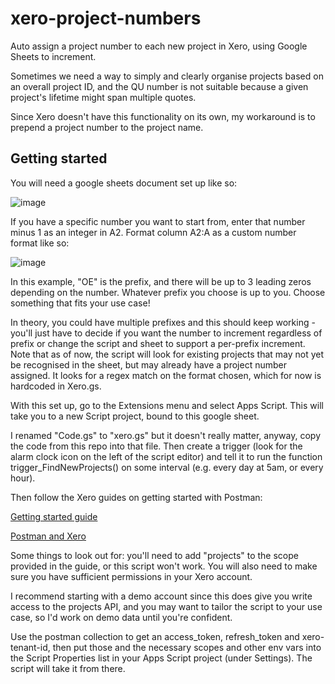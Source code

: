 # xero-project-numbers
Auto assign a project number to each new project in Xero, using Google Sheets to increment.

Sometimes we need a way to simply and clearly organise projects based on an overall project ID, and the QU number is not suitable because a given project's lifetime might span multiple quotes. 

Since Xero doesn't have this functionality on its own, my workaround is to prepend a project number to the project name. 



## Getting started

You will need a google sheets document set up like so:

![image](https://user-images.githubusercontent.com/6201433/226845699-0031f196-6490-47d8-9e80-b1c1638105bf.png)

If you have a specific number you want to start from, enter that number minus 1 as an integer in A2. Format column A2:A as a custom number format like so:

![image](https://user-images.githubusercontent.com/6201433/226846273-01edf694-7d7d-42a2-b1e8-ab9add3ef519.png)

In this example, "OE" is the prefix, and there will be up to 3 leading zeros depending on the number.
Whatever prefix you choose is up to you. Choose something that fits your use case!

In theory, you could have multiple prefixes and this should keep working - you'll just have to decide if you want the number to increment regardless of prefix or change the script and sheet to support a per-prefix increment. Note that as of now, the script will look for existing projects that may not yet be recognised in the sheet, but may already have a project number assigned. It looks for a regex match on the format chosen, which for now is hardcoded in Xero.gs. 

With this set up, go to the Extensions menu and select Apps Script. This will take you to a new Script project, bound to this google sheet.

I renamed "Code.gs" to "xero.gs" but it doesn't really matter, anyway, copy the code from this repo into that file. Then create a trigger (look for the alarm clock icon on the left of the script editor) and tell it to run the function trigger_FindNewProjects() on some interval (e.g. every day at 5am, or every hour). 

Then follow the Xero guides on getting started with Postman: 

[Getting started guide](https://developer.xero.com/documentation/getting-started-guide/) 

[Postman and Xero](https://developer.xero.com/documentation/sdks-and-tools/tools/postman/)

Some things to look out for: you'll need to add "projects" to the scope provided in the guide, or this script won't work. You will also need to make sure you have sufficient permissions in your Xero account.  

I recommend starting with a demo account since this does give you write access to the projects API, and you may want to tailor the script to your use case, so I'd work on demo data until you're confident. 

Use the postman collection to get an access_token, refresh_token and xero-tenant-id, then put those and the necessary scopes and other env vars into the Script Properties list in your Apps Script project (under Settings). The script will take it from there. 
